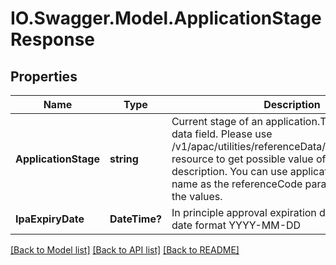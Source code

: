 # IO.Swagger.Model.ApplicationStageResponse
## Properties

Name | Type | Description | Notes
------------ | ------------- | ------------- | -------------
**ApplicationStage** | **string** | Current stage of an application.This is a reference data field. Please use /v1/apac/utilities/referenceData/{applicationStage} resource to get possible value of this field with description. You can use applicationStage field name as the referenceCode parameter to retrieve the values. | 
**IpaExpiryDate** | **DateTime?** | In principle approval expiration date in  ISO 8601 date format YYYY-MM-DD | [optional] 

[[Back to Model list]](../README.md#documentation-for-models) [[Back to API list]](../README.md#documentation-for-api-endpoints) [[Back to README]](../README.md)

